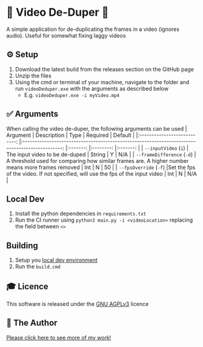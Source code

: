 # 🎥 Video De-Duper 🎥
A simple application for de-duplicating the frames in a video (ignores audio). Useful for somewhat fixing laggy videos

## ⚙️ Setup
1. Download the latest build from the releases section on the GitHub page
2. Unzip the files
3. Using the cmd or terminal of your machine, navigate to the folder and run `videoDeduper.exe` with the arguments as described below
    * E.g. `videoDeduper.exe -i myVideo.mp4`

## ✅ Arguments
When calling the video de-duper, the following arguments can be used
|         Argument          	|                   Description                             	                                    |   Type  	| Required 	| Default 	|
|:---------------------------:	|:----------------------------------------------------------------------------------------------:	|:-------:	|:--------:	|:-------:	|
| `--inputVideo` (`i`)      	|      The input video to be de-duped                          	                                    |  String 	|     Y    	|   N/A   	|
| `--frameDifference` (`-d`)  	| A threshold used for comparing how similar frames are. A higher number means more frames removed  |   Int   	|     N    	|   50   	|
|  `--fpsOverride` (`-f`)  	    |Set the fps of the video. If not specified, will use the fps of the input video                    |   Int    	|     N    	|   N/A  	|

## Local Dev
1. Install the python dependencies in `requirements.txt`
2. Run the CI runner using `python3 main.py -i <videoLocation>` replacing the field between `<>`

## Building
1. Setup you [local dev environment](#local-dev)
2. Run the `build.cmd`
## 🎓 Licence
This software is released under the [GNU AGPLv3](LICENSE) licence

## 👨 The Author
[Please click here to see more of my work!](https://tomstowe.co.uk)
